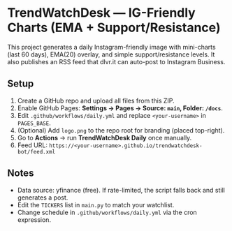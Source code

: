 # TrendWatchDesk — IG-Friendly Charts (EMA + Support/Resistance)

This project generates a daily Instagram-friendly image with mini-charts (last 60 days),
EMA(20) overlay, and simple support/resistance levels. It also publishes an RSS feed
that dlvr.it can auto-post to Instagram Business.

## Setup
1. Create a GitHub repo and upload all files from this ZIP.
2. Enable GitHub Pages: **Settings → Pages → Source: `main`, Folder: `/docs`**.
3. Edit `.github/workflows/daily.yml` and replace `<your-username>` in `PAGES_BASE`.
4. (Optional) Add `logo.png` to the repo root for branding (placed top-right).
5. Go to **Actions** → run **TrendWatchDesk Daily** once manually.
6. Feed URL: `https://<your-username>.github.io/trendwatchdesk-bot/feed.xml`

## Notes
- Data source: yfinance (free). If rate-limited, the script falls back and still generates a post.
- Edit the `TICKERS` list in `main.py` to match your watchlist.
- Change schedule in `.github/workflows/daily.yml` via the cron expression.
